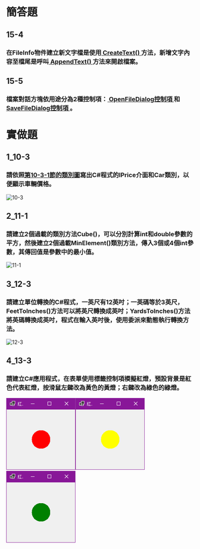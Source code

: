 # 簡答題
## 15-4
### 在FileInfo物件建立新文字檔是使用<ins> CreateText() </ins>方法，新增文字內容至檔尾是呼叫<ins> AppendText() </ins>方法來開啟檔案。
## 15-5
### 檔案對話方塊依用途分為2種控制項：<ins> OpenFileDialog控制項 </ins>和<ins> SaveFileDialog控制項 </ins>。

 
# 實做題
## 1_10-3
### 請依照[第10-3-1節的類別圖](./images/10-3-1.png)寫出C#程式的IPrice介面和Car類別，以便顯示車輛價格。
![10-3](./images/10-3.png)
## 2_11-1
### 請建立2個過載的類別方法Cube()，可以分別計算int和double參數的平方，然後建立2個過載MinElement()類別方法，傳入3個或4個int參數，其傳回值是參數中的最小值。
![11-1](./images/11-1.png)
## 3_12-3
### 請建立單位轉換的C#程式，一英尺有12英吋；一英碼等於3英尺，FeetToInches()方法可以將英尺轉換成英吋；YardsToInches()方法將英碼轉換成英吋，程式在輸入英吋後，使用委派來動態執行轉換方法。
![12-3](./images/12-3.png)
## 4_13-3
### 請建立C#應用程式，在表單使用標籤控制項模擬紅燈，預設背景是紅色代表紅燈，按滑鼠左鍵改為黃色的黃燈；右鍵改為綠色的綠燈。
![13-3-1](./images/13-3-1.png)![13-3-2](./images/13-3-2.png)![13-3-3](./images/13-3-3.png)
